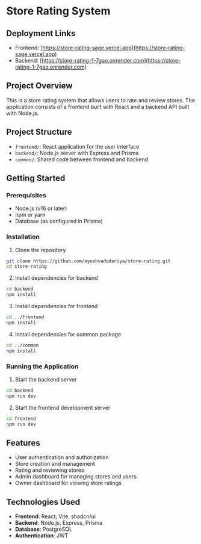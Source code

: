 # Store Rating System

## Deployment Links
- Frontend: [https://store-rating-sage.vercel.app](https://store-rating-sage.vercel.app)
- Backend: [https://store-rating-1-7gao.onrender.com](https://store-rating-1-7gao.onrender.com)

## Project Overview
This is a store rating system that allows users to rate and review stores. The application consists of a frontend built with React and a backend API built with Node.js.

## Project Structure
- `frontend/`: React application for the user interface
- `backend/`: Node.js server with Express and Prisma
- `common/`: Shared code between frontend and backend

## Getting Started

### Prerequisites
- Node.js (v16 or later)
- npm or yarn
- Database (as configured in Prisma)

### Installation

1. Clone the repository
```bash
git clone https://github.com/ayushvadodariya/store-rating.git
cd store-rating
```

2. Install dependencies for backend
```bash
cd backend
npm install
```

3. Install dependencies for frontend
```bash
cd ../frontend
npm install
```

4. Install dependencies for common package
```bash
cd ../common
npm install
```

### Running the Application

1. Start the backend server
```bash
cd backend
npm run dev
```

2. Start the frontend development server
```bash
cd frontend
npm run dev
```

## Features
- User authentication and authorization
- Store creation and management
- Rating and reviewing stores
- Admin dashboard for managing stores and users
- Owner dashboard for viewing store ratings

## Technologies Used
- **Frontend**: React, Vite, shadcn/ui
- **Backend**: Node.js, Express, Prisma
- **Database**: PostgreSQL
- **Authentication**: JWT
